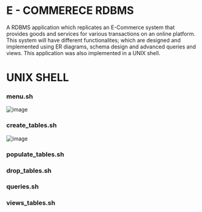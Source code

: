 # E - COMMERECE RDBMS

A RDBMS application which replicates an E-Commerce system that provides goods and services for various transactions on an online platform. This system will have different functionalites; which are designed and implemented using ER diagrams, schema design and advanced queries and views. This application was also implemented in a UNIX shell.


# UNIX SHELL 
### menu.sh
![image](https://user-images.githubusercontent.com/96170222/228471320-24e758d9-eb6d-4a7f-8deb-e485e22c95ee.png)
### create_tables.sh
![image](https://user-images.githubusercontent.com/96170222/229962545-89a9ffb8-8c8c-4b44-8e76-724fd5c395cd.png)
### populate_tables.sh
### drop_tables.sh
### queries.sh
### views_tables.sh



